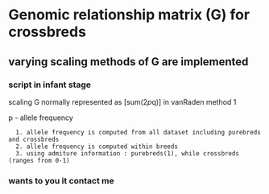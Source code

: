 # Genomic relationship matrix (G) for crossbreds 
## varying scaling methods of G are implemented 
### script in infant stage

scaling G normally represented as [sum(2*p*q)] in vanRaden method 1

p - allele frequency
              
      1. allele frequency is computed from all dataset including purebreds and crossbreds
      2. allele frequency is computed within breeds
      3. using admiture information : purebreds(1), while crossbreds (ranges from 0-1)



### wants to you it contact me

